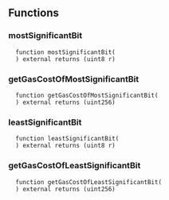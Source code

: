 


## Functions
### mostSignificantBit
```solidity
  function mostSignificantBit(
  ) external returns (uint8 r)
```




### getGasCostOfMostSignificantBit
```solidity
  function getGasCostOfMostSignificantBit(
  ) external returns (uint256)
```




### leastSignificantBit
```solidity
  function leastSignificantBit(
  ) external returns (uint8 r)
```




### getGasCostOfLeastSignificantBit
```solidity
  function getGasCostOfLeastSignificantBit(
  ) external returns (uint256)
```




